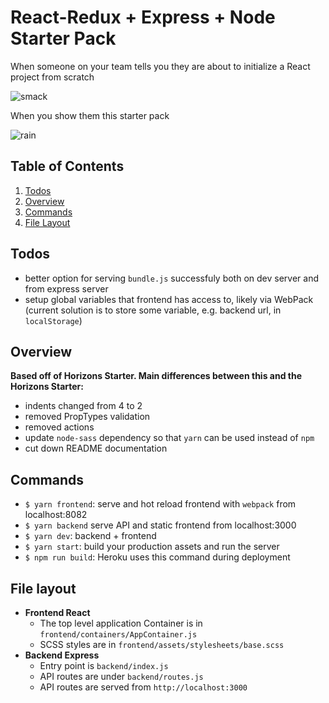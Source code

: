 # React-Redux + Express + Node Starter Pack

When someone on your team tells you they are about to initialize a React project from scratch

![smack](https://media.giphy.com/media/ptDRdwFkFVAkg/giphy.gif)

When you show them this starter pack

![rain](https://media.giphy.com/media/3osxYamKD88c6pXdfO/giphy.gif)

## Table of Contents

1. [Todos](#todos)
1. [Overview](#overview)
1. [Commands](#commands)
1. [File Layout](#file-layout)

## Todos

- better option for serving `bundle.js` successfuly both on dev server and from express server
- setup global variables that frontend has access to, likely via WebPack (current solution is to store some variable, e.g. backend url, in `localStorage`)

## Overview

**Based off of Horizons Starter. Main differences between this and the Horizons Starter:**
- indents changed from 4 to 2
- removed PropTypes validation
- removed actions
- update `node-sass` dependency so that `yarn` can be used instead of `npm`
- cut down README documentation

## Commands

- `$ yarn frontend`: serve and hot reload frontend with `webpack` from localhost:8082
- `$ yarn backend` serve API and static frontend from localhost:3000
- `$ yarn dev`: backend + frontend
- `$ yarn start`: build your production assets and run the server
- `$ npm run build`: Heroku uses this command during deployment

## File layout

- **Frontend React**
  - The top level application Container is in `frontend/containers/AppContainer.js`
  - SCSS styles are in `frontend/assets/stylesheets/base.scss`
- **Backend Express**
  - Entry point is `backend/index.js`
  - API routes are under `backend/routes.js`
  - API routes are served from `http://localhost:3000`
